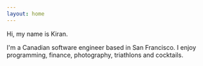 ```yaml
---
layout: home
---
```


Hi, my name is Kiran.

I'm a Canadian software engineer based in San Francisco. I enjoy programming, finance, photography, triathlons and cocktails.
